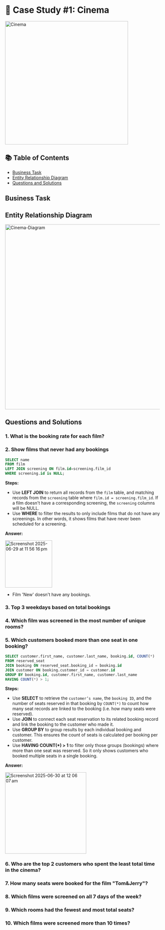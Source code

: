 # 🎥 Case Study #1: Cinema

<img src="https://github.com/user-attachments/assets/1d601968-921c-422c-9e4d-d2021065a426" alt="Cinema" width="400"/>

## 📚 Table of Contents
- [Business Task](#Business-Task)
- [Entity Relationship Diagram](#Entity-Relationship-Diagram)
- [Questions and Solutions](#Questions-and-Solutions)

## Business Task

## Entity Relationship Diagram
<img width="600" alt="Cinema-Diagram" src="https://github.com/user-attachments/assets/907a1dda-b736-45f3-a766-8c4341b4636d" />

## Questions and Solutions


### 1. What is the booking rate for each film?



### 2. Show films that never had any bookings

```sql
SELECT name
FROM film
LEFT JOIN screening ON film.id=screening.film_id
WHERE screening.id is NULL;
```

**Steps:**
- Use **LEFT JOIN** to return all records from the `film` table, and matching records from the `screening` table where `film.id = screening.film_id`.
If a film doesn't have a corresponding screening, the `screening` columns will be NULL.
- Use **WHERE** to filter the results to only include films that do not have any screenings. In other words, it shows films that have never been scheduled for a screening.

**Answer:**

<img width="153" alt="Screenshot 2025-06-29 at 11 56 16 pm" src="https://github.com/user-attachments/assets/b2475036-421e-473c-abb2-b2a95d778c71" />

- Film 'New' doesn't have any bookings.

### 3. Top 3 weekdays based on total bookings
### 4. Which film was screened in the most number of unique rooms?
### 5. Which customers booked more than one seat in one booking?

```sql
SELECT customer.first_name, customer.last_name, booking.id, COUNT(*)
FROM reserved_seat
JOIN booking ON reserved_seat.booking_id = booking.id
JOIN customer ON booking.customer_id = customer.id
GROUP BY booking.id, customer.first_name, customer.last_name
HAVING COUNT(*) > 1;
```

**Steps:**

- Use **SELECT** to retrieve the `customer’s name`, the `booking ID`, and the number of seats reserved in that booking by `COUNT(*)` to count how many seat records are linked to the booking (i.e. how many seats were reserved).
- Use **JOIN** to connect each seat reservation to its related booking record and link the booking to the customer who made it.
- Use **GROUP BY** to group results by each individual booking and customer. This ensures the count of seats is calculated per booking per customer.
- Use **HAVING COUNT(*) > 1** to filter only those groups (bookings) where more than one seat was reserved. So it only shows customers who booked multiple seats in a single booking.


**Answer:**

<img width="264" alt="Screenshot 2025-06-30 at 12 06 07 am" src="https://github.com/user-attachments/assets/05b1ce15-57fc-417d-ae75-df7559001505" />

### 6. Who are the top 2 customers who spent the least total time in the cinema?
### 7. How many seats were booked for the film "Tom&Jerry"?
### 8. Which films were screened on all 7 days of the week?
### 9. Which rooms had the fewest and most total seats?
### 10. Which films were screened more than 10 times?

